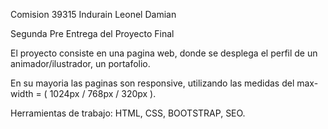 Comision 39315 Indurain Leonel Damian

Segunda Pre Entrega del Proyecto Final

El proyecto consiste en una pagina web, donde se desplega el perfil de un animador/ilustrador, un portafolio.

En su mayoria las paginas son responsive, utilizando las medidas del max-width = ( 1024px / 768px / 320px ).

Herramientas de trabajo: HTML, CSS, BOOTSTRAP, SEO.